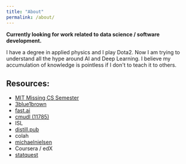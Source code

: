 ```yaml
---
title: "About"
permalink: /about/
---
```

<!-- Maybe put your face in the light ..here
-->
**Currently looking for work related to data science / software development.**

I have a degree in applied physics and I play Dota2. Now I am trying to understand all the hype around AI and Deep Learning. I believe my accumulation of knowledge is pointless if I don't to teach it to others. 

## Resources:
- [MIT Missing CS Semester](https://missing.csail.mit.edu/)
- [3blue1brown](https://www.youtube.com/channel/UCYO_jab_esuFRV4b17AJtAw/playlists)
- [fast.ai](fast.ai)
- [cmudl (11785)](http://deeplearning.cs.cmu.edu/)
- ISL
- [distill.pub](https://distill.pub/)
- colah
- [michaelnielsen](http://michaelnielsen.org/)
- Coursera / edX
- [statquest](https://statquest.org/video-index/)
